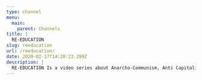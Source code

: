 ```yaml
---
type: channel
menu:
  main:
    parent: Channels
title: |
  RE-EDUCATION
slug: reeducation
url: /reeducation/
date: 2020-02-17T14:20:23.299Z
description: |
  RE-EDUCATION Is a video series about Anarcho-Communism, Anti Capitalism,
---
```

